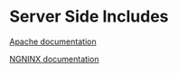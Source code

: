 # Server Side Includes

[Apache documentation](http://httpd.apache.org/docs/2.4/howto/ssi.html)

[NGNINX documentation](http://nginx.org/en/docs/http/ngx_http_ssi_module.html)


